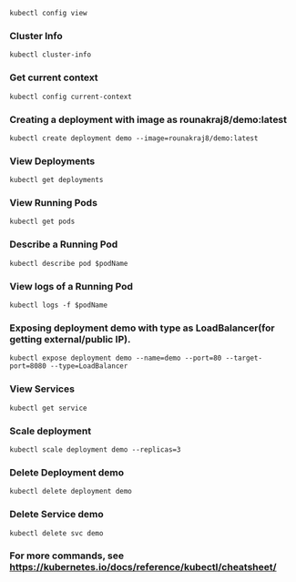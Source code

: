 
`kubectl config view`

### Cluster Info
`kubectl cluster-info`

### Get current context
`kubectl config current-context`

### Creating a deployment with image as **rounakraj8/demo:latest**
`kubectl create deployment demo --image=rounakraj8/demo:latest`

### View Deployments
`kubectl get deployments`

### View Running Pods
`kubectl get pods`

### Describe a Running Pod
`kubectl describe pod $podName`


### View logs of a Running Pod
`kubectl logs -f $podName`

### Exposing deployment **demo** with type as LoadBalancer(for getting external/public IP).
`kubectl expose deployment demo --name=demo --port=80 --target-port=8080 --type=LoadBalancer`

### View Services
`kubectl get service`

### Scale deployment
`kubectl scale deployment demo --replicas=3`

### Delete Deployment **demo**
`kubectl delete deployment demo`

### Delete Service **demo**
`kubectl delete svc demo`

### For more commands, see https://kubernetes.io/docs/reference/kubectl/cheatsheet/

